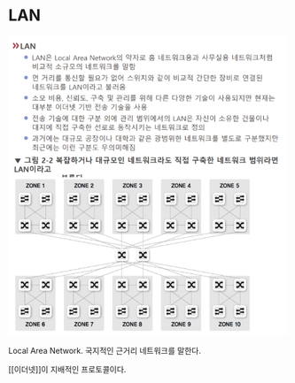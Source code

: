 # LAN

![LAN 설명](attachments/2022-09-15-17-09-30.png)

Local Area Network.
국지적인 근거리 네트워크를 말한다. 

[[이더넷]]이 지배적인 프로토콜이다. 
